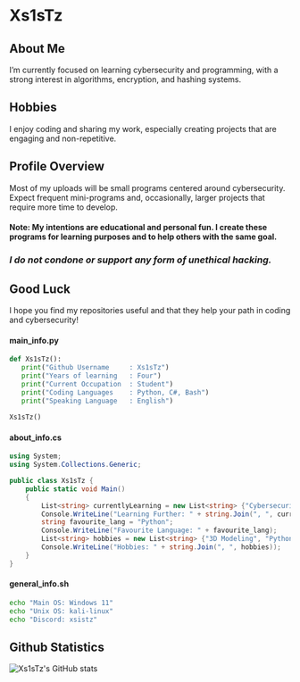 # Xs1sTz
## About Me
I’m currently focused on learning cybersecurity and programming, with a strong interest in algorithms, encryption, and hashing systems.

## Hobbies
I enjoy coding and sharing my work, especially creating projects that are engaging and non-repetitive.

## Profile Overview
Most of my uploads will be small programs centered around cybersecurity. Expect frequent mini-programs and, occasionally, larger projects that require more time to develop.

#### Note: My intentions are educational and personal fun. I create these programs for learning purposes and to help others with the same goal.
### *I do not condone or support any form of unethical hacking.*

## Good Luck
I hope you find my repositories useful and that they help your path in coding and cybersecurity!

#### main_info.py
```python
def Xs1sTz():
   print("Github Username     : Xs1sTz")
   print("Years of learning   : Four")
   print("Current Occupation  : Student")
   print("Coding Languages    : Python, C#, Bash")
   print("Speaking Language   : English")
   
Xs1sTz()
```
#### about_info.cs
```c#
using System;
using System.Collections.Generic;

public class Xs1sTz {
    public static void Main()
    {
        List<string> currentlyLearning = new List<string> {"Cybersecurity", "C#", "Bash"};
        Console.WriteLine("Learning Further: " + string.Join(", ", currentlyLearning));
        string favourite_lang = "Python";
        Console.WriteLine("Favourite Language: " + favourite_lang);
        List<string> hobbies = new List<string> {"3D Modeling", "Python", "Gamdev"};
        Console.WriteLine("Hobbies: " + string.Join(", ", hobbies));       
    }
}
```
#### general_info.sh
```bash
echo "Main OS: Windows 11"
echo "Unix OS: kali-linux"
echo "Discord: xsistz"
```
## Github Statistics
![Xs1sTz's GitHub stats](https://github-readme-stats.vercel.app/api?username=Xs1sTz\&show_icons=true\&theme=dracula)




